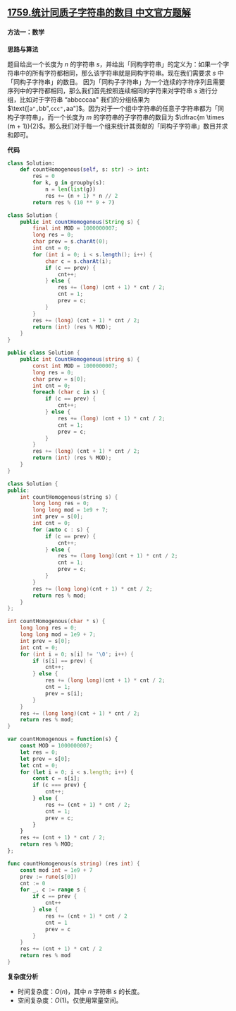 ## [1759.统计同质子字符串的数目 中文官方题解](https://leetcode.cn/problems/count-number-of-homogenous-substrings/solutions/100000/tong-ji-tong-gou-zi-zi-fu-chuan-de-shu-m-tw5m)
#### 方法一：数学

**思路与算法**

题目给出一个长度为 $n$ 的字符串 $s$，并给出「同构字符串」的定义为：如果一个字符串中的所有字符都相同，那么该字符串就是同构字符串。现在我们需要求 $s$ 中「同构子字符串」的数目。
因为「同构子字符串」为一个连续的字符序列且需要序列中的字符都相同，那么我们首先按照连续相同的字符来对字符串 $s$ 进行分组，比如对于字符串 $\text{``abbcccaa"}$ 我们的分组结果为 $\text{[``a",``bb",``ccc",``aa"]$。因为对于一个组中字符串的任意子字符串都为「同构子字符串」，而一个长度为 $m$ 的字符串的子字符串的数目为 $\dfrac{m \times (m + 1)}{2}$。那么我们对于每一个组来统计其贡献的「同构子字符串」数目并求和即可。

**代码**

```Python [sol1-Python3]
class Solution:
    def countHomogenous(self, s: str) -> int:
        res = 0
        for k, g in groupby(s):
            n = len(list(g))
            res += (n + 1) * n // 2
        return res % (10 ** 9 + 7)
```

```Java [sol1-Java]
class Solution {
    public int countHomogenous(String s) {
        final int MOD = 1000000007;
        long res = 0;
        char prev = s.charAt(0);
        int cnt = 0;
        for (int i = 0; i < s.length(); i++) {
            char c = s.charAt(i);
            if (c == prev) {
                cnt++;
            } else {
                res += (long) (cnt + 1) * cnt / 2;
                cnt = 1;
                prev = c;
            }
        }
        res += (long) (cnt + 1) * cnt / 2;
        return (int) (res % MOD);
    }
}
```

```C# [sol1-C#]
public class Solution {
    public int CountHomogenous(string s) {
        const int MOD = 1000000007;
        long res = 0;
        char prev = s[0];
        int cnt = 0;
        foreach (char c in s) {
            if (c == prev) {
                cnt++;
            } else {
                res += (long) (cnt + 1) * cnt / 2;
                cnt = 1;
                prev = c;
            }
        }
        res += (long) (cnt + 1) * cnt / 2;
        return (int) (res % MOD);
    }
}
```

```C++ [sol1-C++]
class Solution {
public:
    int countHomogenous(string s) {
        long long res = 0;
        long long mod = 1e9 + 7;
        int prev = s[0];
        int cnt = 0;
        for (auto c : s) {
            if (c == prev) {
                cnt++;
            } else {
                res += (long long)(cnt + 1) * cnt / 2;
                cnt = 1;
                prev = c;
            }
        }
        res += (long long)(cnt + 1) * cnt / 2;
        return res % mod;
    }
};
```

```C [sol1-C]
int countHomogenous(char * s) {
    long long res = 0;
    long long mod = 1e9 + 7;
    int prev = s[0];
    int cnt = 0;
    for (int i = 0; s[i] != '\0'; i++) {
        if (s[i] == prev) {
            cnt++;
        } else {
            res += (long long)(cnt + 1) * cnt / 2;
            cnt = 1;
            prev = s[i];
        }
    }
    res += (long long)(cnt + 1) * cnt / 2;
    return res % mod;
}
```

```JavaScript [sol1-JavaScript]
var countHomogenous = function(s) {
    const MOD = 1000000007;
    let res = 0;
    let prev = s[0];
    let cnt = 0;
    for (let i = 0; i < s.length; i++) {
        const c = s[i];
        if (c === prev) {
            cnt++;
        } else {
            res += (cnt + 1) * cnt / 2;
            cnt = 1;
            prev = c;
        }
    }
    res += (cnt + 1) * cnt / 2;
    return res % MOD;
};
```

```go [sol1-Golang]
func countHomogenous(s string) (res int) {
	const mod int = 1e9 + 7
	prev := rune(s[0])
	cnt := 0
	for _, c := range s {
		if c == prev {
			cnt++
		} else {
			res += (cnt + 1) * cnt / 2
			cnt = 1
			prev = c
		}
	}
	res += (cnt + 1) * cnt / 2
	return res % mod
}
```

**复杂度分析**

- 时间复杂度：$O(n)$，其中 $n$ 字符串 $s$ 的长度。
- 空间复杂度：$O(1)$。仅使用常量空间。